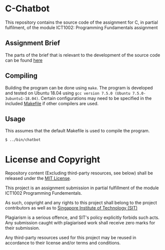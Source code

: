 # C-Chatbot
This repository contains the source code of the assignment for C, in partial fulfilment, of the module ICT1002: Programming Fundamentals assignment

## Assignment Brief
The parts of the brief that is relevant to the development of the source code can be found [here](brief.md)

## Compiling
Building the program can be done using `make`. The program is developed and tested on Ubuntu 18.04 using `gcc version 7.5.0 (Ubuntu 7.5.0-3ubuntu1-18.04)`. Certain configurations may need to be specified in the included [Makefile](src/Makefile) if other compilers are used.

## Usage
This assumes that the default Makefile is used to compile the program.
```
$ ../bin/chatbot
```

# License and Copyright
Repository content (Excluding third-party resources, see below) shall be released under the [MIT License](LICENSE).

This project is an assignment submission in partial fulfillment of the module ICT1002 Programming Fundementals.

As such, copyright and any rights to this project shall belong to the project contributors as well as to [Singapore Institute of Technology (SIT)](https://www.singaporetech.edu.sg/)

Plagiarism is a serious offence, and SIT's policy explicitly forbids such acts. Any submission caught with plagiarised work shall receive zero marks for their submission.

Any third-party resources used for this project may be reused in accordance to their license and/or terms and conditions.